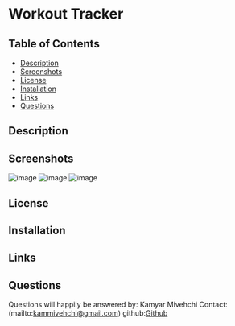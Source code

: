 # Workout Tracker

## Table of Contents
 + [Description](#Description)
 + [Screenshots](#screenshots)
 + [License](#license)
 + [Installation](#installation)
 + [Links](#links)
 + [Questions](#questions)
 
 
 ## Description
 
 ## Screenshots
![image](https://user-images.githubusercontent.com/90432404/152672980-542bf754-663f-46d6-85c8-a81a6edd1a25.png)
![image](https://user-images.githubusercontent.com/90432404/152672978-e4729867-1741-4090-86c1-ae1ac94d14d1.png)
![image](https://user-images.githubusercontent.com/90432404/152672975-75cb41e5-6d9a-45d3-9971-f2f7751fa88c.png)


## License 

## Installation

## Links

## Questions

Questions will happily be answered by:
Kamyar Mivehchi
Contact:(mailto:kammivehchi@gmail.com)
github:[Github](#https://github.com/Kam-Mivehchi)


